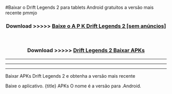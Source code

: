 #Baixar o Drift Legends 2   para tablets Android gratuitos a versão mais recente pmmjo


<div align="center">
<h3>Download >>>>> <a href="https://pt-web.web.app/?pt= Drift Legends 2 ">Baixe o A P K Drift Legends 2  [sem anúncios]</a></h3><br>

<h3>Download >>>>> <a href="https://pt-web.web.app/?pt= Drift Legends 2 ">Drift Legends 2  Baixar APKs</a></h3>
</div>

----------------------------------------------------------

----------------------------------------------------------

----------------------------------------------------------

Baixar APKs Drift Legends 2  e obtenha a versão mais recente

Baixe o aplicativo. {title} APKs O nome é a versão para .Android.


